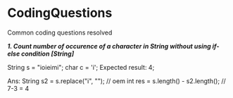 # CodingQuestions
Common coding questions resolved


***1. Count number of occurence of a character in String without using if-else condition [String]***

String s = "ioieimi";
char c = 'i';
Expected result: 4;

Ans:
String s2 = s.replace("i", "");  // oem
int res = s.length() - s2.length();  // 7-3 = 4


